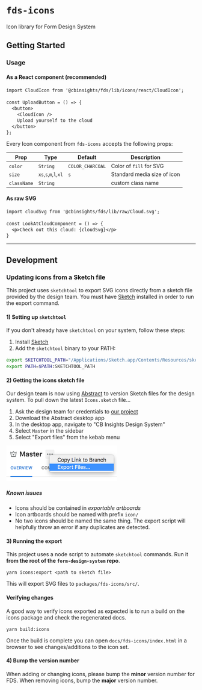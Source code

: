 # `fds-icons`
Icon library for Form Design System

## Getting Started

### Usage

#### As a React component (recommended)
```
import CloudIcon from '@cbinsights/fds/lib/icons/react/CloudIcon';

const UploadButton = () => {
  <button>
    <CloudIcon />
    Upload yourself to the cloud
  </button>
};
```

Every Icon component from `fds-icons` accepts the following props:

Prop        | Type     | Default | Description
----------- | -------- | ------- | -----------------
`color`     | `String` | `COLOR_CHARCOAL` | Color of `fill` for SVG
`size`      | `xs`,`s`,`m`,`l`,`xl` | `s` | Standard media size of icon
`className` | `String` |         | custom class name

#### As raw SVG
```
import cloudSvg from '@cbinsights/fds/lib/raw/Cloud.svg';

const LookAtCloudComponent = () => {
  <p>Check out this cloud: {cloudSvg}</p>
}
```


------

## Development

### Updating icons from a Sketch file
This project uses `sketchtool` to export SVG icons directly from a sketch file provided by the design team. You must have [Sketch](https://www.sketchapp.com/) installed in order to run the export command.

#### 1) Setting up `sketchtool`
If you don't already have `sketchtool` on your system, follow these steps:

1. Install [Sketch](https://www.sketchapp.com/)
2. Add the `sketchtool` binary to your PATH:

```bash
export SKETCHTOOL_PATH="/Applications/Sketch.app/Contents/Resources/sketchtool/bin"
export PATH=$PATH:SKETCHTOOL_PATH
```

#### 2) Getting the icons sketch file
Our design team is now using [Abstract](https://app.goabstract.com/organizations/0bd48624-8826-4447-a082-1957932b89b8/projects)
to version Sketch files for the design system. To pull down the latest `Icons.sketch` file...

1. Ask the design team for credentials to [our project](https://app.goabstract.com/organizations/0bd48624-8826-4447-a082-1957932b89b8/projects)
2. Download the Abstract desktop app
3. In the desktop app, navigate to "CB Insights Design System"
4. Select `Master` in the sidebar
5. Select "Export files" from the kebab menu

![export files menu selection](./readme-img-abstract.png)

##### Known issues
- Icons should be contained in _exportable artboards_
- Icon artboards should be named with prefix `icon/`
- No two icons should be named the same thing. The export script will helpfully
  throw an error if any duplicates are detected.

#### 3) Running the export
This project uses a node script to automate `sketchtool` commands.
Run it **from the root of the `form-design-system` repo**.

```
yarn icons:export <path to sketch file>
```

This will export SVG files to `packages/fds-icons/src/`.

#### Verifying changes
A good way to verify icons exported as expected is to run a build on the icons package and check the regenerated docs.

```
yarn build:icons
```

Once the build is complete you can open `docs/fds-icons/index.html` in a browser to see
changes/additions to the icon set.

#### 4) Bump the version number
When adding or changing icons, please bump the **minor** version number for FDS. When removing
icons, bump the **major** version number.
